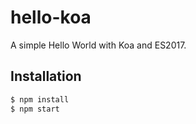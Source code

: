 # hello-koa
A simple Hello World with Koa and ES2017.

## Installation

```bash
$ npm install
$ npm start
```
